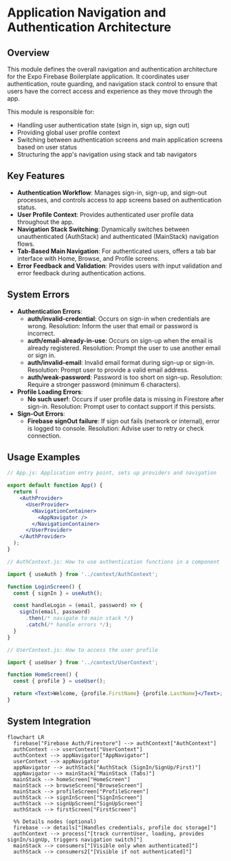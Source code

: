# Application Navigation and Authentication Architecture

## Overview

This module defines the overall navigation and authentication architecture for the Expo Firebase Boilerplate application. It coordinates user authentication, route guarding, and navigation stack control to ensure that users have the correct access and experience as they move through the app.

This module is responsible for:
- Handling user authentication state (sign in, sign up, sign out)
- Providing global user profile context
- Switching between authentication screens and main application screens based on user status
- Structuring the app's navigation using stack and tab navigators

## Key Features

- **Authentication Workflow**: Manages sign-in, sign-up, and sign-out processes, and controls access to app screens based on authentication status.
- **User Profile Context**: Provides authenticated user profile data throughout the app.
- **Navigation Stack Switching**: Dynamically switches between unauthenticated (AuthStack) and authenticated (MainStack) navigation flows.
- **Tab-Based Main Navigation**: For authenticated users, offers a tab bar interface with Home, Browse, and Profile screens.
- **Error Feedback and Validation**: Provides users with input validation and error feedback during authentication actions.

## System Errors

- **Authentication Errors**: 
  - **auth/invalid-credential**: Occurs on sign-in when credentials are wrong. Resolution: Inform the user that email or password is incorrect.
  - **auth/email-already-in-use**: Occurs on sign-up when the email is already registered. Resolution: Prompt the user to use another email or sign in.
  - **auth/invalid-email**: Invalid email format during sign-up or sign-in. Resolution: Prompt user to provide a valid email address.
  - **auth/weak-password**: Password is too short on sign-up. Resolution: Require a stronger password (minimum 6 characters).
- **Profile Loading Errors**: 
  - **No such user!**: Occurs if user profile data is missing in Firestore after sign-in. Resolution: Prompt user to contact support if this persists.
- **Sign-Out Errors**:
  - **Firebase signOut failure**: If sign out fails (network or internal), error is logged to console. Resolution: Advise user to retry or check connection.

## Usage Examples

```jsx
// App.js: Application entry point, sets up providers and navigation

export default function App() {
  return (
    <AuthProvider>
      <UserProvider>
        <NavigationContainer>
          <AppNavigator />
        </NavigationContainer>
      </UserProvider>
    </AuthProvider>
  );
}

// AuthContext.js: How to use authentication functions in a component

import { useAuth } from '../context/AuthContext';

function LoginScreen() {
  const { signIn } = useAuth();

  const handleLogin = (email, password) => {
    signIn(email, password)
      .then(/* navigate to main stack */)
      .catch(/* handle errors */);
  }
}

// UserContext.js: How to access the user profile

import { useUser } from '../context/UserContext';

function HomeScreen() {
  const { profile } = useUser();

  return <Text>Welcome, {profile.FirstName} {profile.LastName}</Text>;
}
```

## System Integration

```mermaid
flowchart LR
  firebase["Firebase Auth/Firestore"] --> authContext["AuthContext"]
  authContext --> userContext["UserContext"]
  authContext --> appNavigator["AppNavigator"]
  userContext --> appNavigator
  appNavigator --> authStack["AuthStack (SignIn/SignUp/First)"]
  appNavigator --> mainStack["MainStack (Tabs)"]
  mainStack --> homeScreen["HomeScreen"]
  mainStack --> browseScreen["BrowseScreen"]
  mainStack --> profileScreen["ProfileScreen"]
  authStack --> signInScreen["SignInScreen"]
  authStack --> signUpScreen["SignUpScreen"]
  authStack --> firstScreen["FirstScreen"]
  
  %% Details nodes (optional)
  firebase --> details["[Handles credentials, profile doc storage]"]
  authContext --> process["[track currentUser, loading, provides signIn/signUp, triggers navigation switch]"]
  mainStack --> consumers["[Visible only when authenticated]"]
  authStack --> consumers2["[Visible if not authenticated]"]
```
